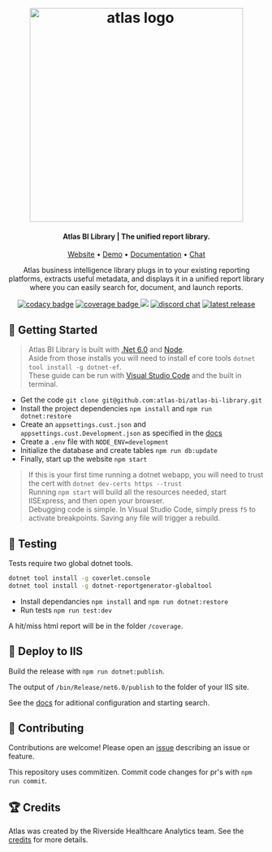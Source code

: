 <h1 align="center">
    <br>
    <a href="https://www.atlas.bi">
        <img alt="atlas logo" src="https://raw.githubusercontent.com/atlas-bi/atlas-bi-library/master/web/wwwroot/img/atlas-logo-smooth.png" width=420 />
    </a>
    <br>
</h1>

<h4 align="center">Atlas BI Library | The unified report library.</h4>

<p align="center">
    <a href="https://www.atlas.bi" target="_blank">Website</a> • <a href="https://demo.atlas.bi" target="_blank">Demo</a> • <a href="https://www.atlas.bi/docs/bi-library/" target="_blank">Documentation</a> • <a href="https://discord.gg/hdz2cpygQD" target="_blank">Chat</a>
</p>

<p align="center">
Atlas business intelligence library plugs in to your existing reporting platforms, extracts useful metadata, and displays it in a unified report library where you can easily search for, document, and launch reports.
</p>

<p align="center">
    <a href="https://www.codacy.com/gh/atlas-bi/atlas-bi-library/dashboard?utm_source=github.com&amp;utm_medium=referral&amp;utm_content=atlas-bi/atlas-bi-library&amp;utm_campaign=Badge_Grade" target="_blank"><img alt="codacy badge" src="https://app.codacy.com/project/badge/Grade/45f8f86fdb9847d98274d6ee9d3ab850" /></a>
<a href="https://codecov.io/gh/atlas-bi/atlas-bi-library" target="_blank">
  <img alt="coverage badge" src="https://codecov.io/gh/atlas-bi/atlas-bi-library/branch/master/graph/badge.svg?token=p1fWnQvPnf"/>
</a>
<a href="https://github.com/atlas-bi/atlas-bi-library/actions/workflows/test.yaml" target="_blank"><img src="https://github.com/atlas-bi/atlas-bi-library/actions/workflows/test.yaml/badge.svg" /></a>
<a href="https://discord.gg/hdz2cpygQD"><img alt="discord chat" src="https://badgen.net/discord/online-members/hdz2cpygQD/" /></a>
<a href="https://github.com/atlas-bi/atlas-bi-library/releases"><img alt="latest release" src="https://badgen.net/github/release/atlas-bi/atlas-bi-library" /></a>
</p>

## :runner: Getting Started

> Atlas BI Library is built with [.Net 6.0](https://dotnet.microsoft.com/download/dotnet/6.0) and [Node](https://nodejs.org/en/download/). \
> Aside from those installs you will need to install ef core tools `dotnet tool install -g dotnet-ef`. \
> These guide can be run with [Visual Studio Code](https://code.visualstudio.com/download) and the built in terminal.

-   Get the code `git clone git@github.com:atlas-bi/atlas-bi-library.git`
-   Install the project dependencies `npm install` and `npm run dotnet:restore`
-   Create an `appsettings.cust.json` and `appsettings.cust.Development.json` as specified in the [docs](git@github.com:atlas-bi/atlas-bi-library.git)
-   Create a `.env` file with `NODE_ENV=development`
-   Initialize the database and create tables `npm run db:update`
-   Finally, start up the website `npm start`

> If this is your first time running a dotnet webapp, you will need to trust the cert with `dotnet dev-certs https --trust` \
> Running `npm start` will build all the resources needed, start IISExpress, and then open your browser. \
> Debugging code is simple. In Visual Studio Code, simply press `f5` to activate breakpoints. Saving any file will trigger a rebuild.

## :test_tube: Testing

Tests require two global dotnet tools.

```bash
dotnet tool install -g coverlet.console
dotnet tool install -g dotnet-reportgenerator-globaltool
```

-   Install dependancies `npm install` and `npm run dotnet:restore`
-   Run tests `npm run test:dev`

A hit/miss html report will be in the folder `/coverage`.

## :rocket: Deploy to IIS

Build the release with `npm run dotnet:publish`.

The output of `/bin/Release/net6.0/publish` to the folder of your IIS site.

See the [docs](https://www.atlas.bi/docs/bi-library/) for aditional configuration and starting search.

## :gift: Contributing

Contributions are welcome! Please open an [issue](https://github.com/atlas-bi/atlas-bi-library/issues) describing an issue or feature.

This repository uses commitizen. Commit code changes for pr's with `npm run commit`.

## :trophy: Credits

Atlas was created by the Riverside Healthcare Analytics team. See the [credits](https://www.atlas.bi/about/) for more details.
